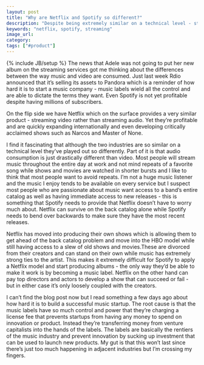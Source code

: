 ```yaml
---
layout: post
title: "Why are Netflix and Spotify so different?"
description: "Despite being extremely similar on a technical level - streaming a digital product - Netflix and Spotify have completely different profiles and performance."
keywords: "netflix, spotify, streaming"
image_url:
category:
tags: ["#product"]
---
```

{% include JB/setup %}
The news that Adele was not going to put her new album on the streaming services got me thinking about the differences between the way music and video are consumed. Just last week Rdio announced that it’s selling its assets to Pandora which is a reminder of how hard it is to start a music company - music labels wield all the control and are able to dictate the terms they want. Even Spotify is not yet profitable despite having millions of subscribers.

On the flip side we have Netflix which on the surface provides a very similar product - streaming video rather than streaming audio. Yet they’re profitable and are quickly expanding internationally and even developing critically acclaimed shows such as Narcos and Master of None.

I find it fascinating that although the two industries are so similar on a technical level they’ve played out so differently. Part of it is that audio consumption is just drastically different than video. Most people will stream music throughout the entire day at work and not mind repeats of a favorite song while shows and movies are watched in shorter bursts and I like to think that most people want to avoid repeats. I’m not a huge music listener and the music I enjoy tends to be available on every service but I suspect most people who are passionate about music want access to a band’s entire catalog as well as having immediate access to new releases - this is something that Spotify needs to provide that Netflix doesn’t have to worry much about. Netflix can survive on the back catalog alone while Spotify needs to bend over backwards to make sure they have the most recent releases.

Netflix has moved into producing their own shows which is allowing them to get ahead of the back catalog problem and move into the HBO model while still having access to a slew of old shows and movies.These are divorced from their creators and can stand on their own while music has extremely strong ties to the artist. This makes it extremely difficult for Spotify to apply a Netflix model and start producing albums - the only way they’d be able to make it work is by becoming a music label. Netflix on the other hand can pay top directors and actors to develop a show that can succeed or fail - but in either case it’s only loosely coupled with the creators.

I can’t find the blog post now but I read something a few days ago about how hard it is to build a successful music startup. The root cause is that the music labels have so much control and power that they’re charging a license fee that prevents startups from having any money to spend on innovation or product. Instead they’re transferring money from venture capitalists into the hands of the labels. The labels are basically the rentiers of the music industry and prevent innovation by sucking up investment that can be used to launch new products. My gut is that this won’t last since there’s just too much happening in adjacent industries but I’m crossing my fingers.
